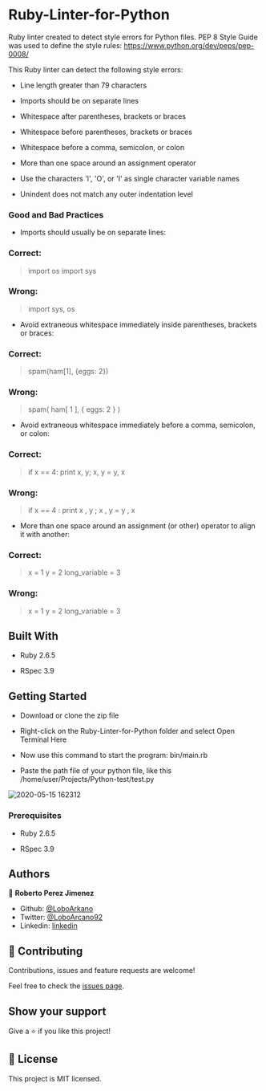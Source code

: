 # Ruby-Linter-for-Python
Ruby linter created to detect style errors for Python files.
PEP 8 Style Guide was used to define the style rules: https://www.python.org/dev/peps/pep-0008/

This Ruby linter can detect the following style errors:

- Line length greater than 79 characters

- Imports should be on separate lines

- Whitespace after parentheses, brackets or braces

- Whitespace before parentheses, brackets or braces

- Whitespace before a comma, semicolon, or colon

- More than one space around an assignment operator

- Use the characters 'l', 'O', or 'I' as single character variable names

- Unindent does not match any outer indentation level

### Good and Bad Practices

- Imports should usually be on separate lines:

### Correct:
> import os
> import sys

### Wrong:
> import sys, os

- Avoid extraneous whitespace immediately inside parentheses, brackets or braces:

### Correct:
> spam(ham[1], {eggs: 2})

### Wrong:
> spam( ham[ 1 ], { eggs: 2 } )

- Avoid extraneous whitespace immediately before a comma, semicolon, or colon:

### Correct:
> if x == 4: print x, y; x, y = y, x

### Wrong:
> if x == 4 : print x , y ; x , y = y , x

- More than one space around an assignment (or other) operator to align it with another:

### Correct:
> x = 1
> y = 2
> long_variable = 3

### Wrong:
> x             = 1
> y             = 2
> long_variable = 3

## Built With

- Ruby 2.6.5

- RSpec 3.9

## Getting Started

- Download or clone the zip file

- Right-click on the Ruby-Linter-for-Python folder and select Open Terminal Here

- Now use this command to start the program: bin/main.rb

- Paste the path file of your python file, like this /home/user/Projects/Python-test/test.py

![2020-05-15 162312](https://user-images.githubusercontent.com/33432289/82097833-4d700000-96c9-11ea-9320-bf7899d302e6.jpg)

### Prerequisites

- Ruby 2.6.5

- RSpec 3.9

## Authors

👤 **Roberto Perez Jimenez**

- Github: [@LoboArkano](https://github.com/LoboArkano)
- Twitter: [@LoboArcano92](https://twitter.com/LoboArcano92)
- Linkedin: [linkedin](https://www.linkedin.com/in/jos%C3%A9-roberto-p%C3%A9rez-jim%C3%A9nez-97a729195/ )

## 🤝 Contributing

Contributions, issues and feature requests are welcome!

Feel free to check the [issues page](https://github.com/LoboArkano/Ruby-Linter-for-Python/issues).

## Show your support

Give a ⭐️ if you like this project!
 
## 📝 License

This project is MIT licensed.
